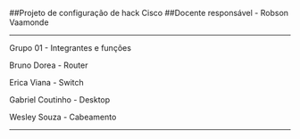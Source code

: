 ##Projeto de configuração de hack Cisco
##Docente responsável - Robson Vaamonde

---

Grupo 01 - Integrantes e funções

<p>Bruno Dorea - Router<br>
<p>Erica Viana - Switch<br>
<p>Gabriel Coutinho - Desktop<br>
<p>Wesley Souza - Cabeamento<br>

---
